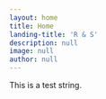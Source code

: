 ```yaml
---
layout: home
title: Home
landing-title: 'R & S'
description: null
image: null
author: null
---
```


This is a test string.
